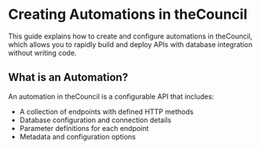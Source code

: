 # Creating Automations in theCouncil

This guide explains how to create and configure automations in theCouncil, which allows you to rapidly build and deploy APIs with database integration without writing code.

## What is an Automation?

An automation in theCouncil is a configurable API that includes:
- A collection of endpoints with defined HTTP methods
- Database configuration and connection details
- Parameter definitions for each endpoint
- Metadata and configuration options
